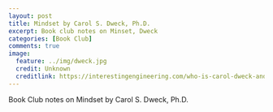```yaml
---
layout: post
title: Mindset by Carol S. Dweck, Ph.D.
excerpt: Book club notes on Minset, Dweck
categories: [Book Club]
comments: true
image:
  feature: ../img/dweck.jpg
  credit: Unknown
  creditlink: https://interestingengineering.com/who-is-carol-dweck-and-why-is-she-famous
---
```


Book Club notes on Mindset by Carol S. Dweck, Ph.D.
